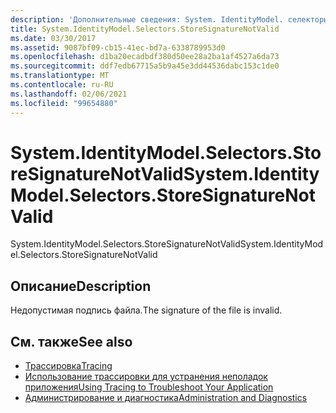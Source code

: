 ```yaml
---
description: 'Дополнительные сведения: System. IdentityModel. селекторы. Сторесигнатуренотвалид'
title: System.IdentityModel.Selectors.StoreSignatureNotValid
ms.date: 03/30/2017
ms.assetid: 9087bf09-cb15-41ec-bd7a-6338789953d0
ms.openlocfilehash: d1ba20ecadbdf380d50ee28a2ba1af4527a6da73
ms.sourcegitcommit: ddf7edb67715a5b9a45e3dd44536dabc153c1de0
ms.translationtype: MT
ms.contentlocale: ru-RU
ms.lasthandoff: 02/06/2021
ms.locfileid: "99654880"
---
```

# <a name="systemidentitymodelselectorsstoresignaturenotvalid"></a><span data-ttu-id="e4147-103">System.IdentityModel.Selectors.StoreSignatureNotValid</span><span class="sxs-lookup"><span data-stu-id="e4147-103">System.IdentityModel.Selectors.StoreSignatureNotValid</span></span>

<span data-ttu-id="e4147-104">System.IdentityModel.Selectors.StoreSignatureNotValid</span><span class="sxs-lookup"><span data-stu-id="e4147-104">System.IdentityModel.Selectors.StoreSignatureNotValid</span></span>  
  
## <a name="description"></a><span data-ttu-id="e4147-105">Описание</span><span class="sxs-lookup"><span data-stu-id="e4147-105">Description</span></span>  

 <span data-ttu-id="e4147-106">Недопустимая подпись файла.</span><span class="sxs-lookup"><span data-stu-id="e4147-106">The signature of the file is invalid.</span></span>  
  
## <a name="see-also"></a><span data-ttu-id="e4147-107">См. также</span><span class="sxs-lookup"><span data-stu-id="e4147-107">See also</span></span>

- [<span data-ttu-id="e4147-108">Трассировка</span><span class="sxs-lookup"><span data-stu-id="e4147-108">Tracing</span></span>](index.md)
- [<span data-ttu-id="e4147-109">Использование трассировки для устранения неполадок приложения</span><span class="sxs-lookup"><span data-stu-id="e4147-109">Using Tracing to Troubleshoot Your Application</span></span>](using-tracing-to-troubleshoot-your-application.md)
- [<span data-ttu-id="e4147-110">Администрирование и диагностика</span><span class="sxs-lookup"><span data-stu-id="e4147-110">Administration and Diagnostics</span></span>](../index.md)

